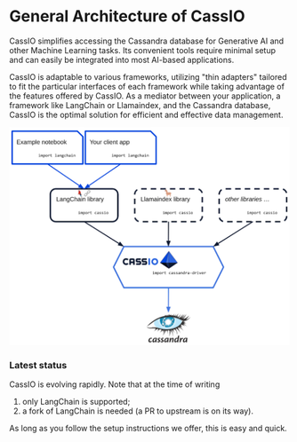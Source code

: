 # General Architecture of CassIO

CassIO simplifies accessing the Cassandra database for Generative AI and other Machine Learning tasks. Its convenient tools require minimal setup and can easily be integrated into most AI-based applications. 

CassIO is adaptable to various frameworks, utilizing "thin adapters" tailored to fit the particular interfaces of each framework while taking advantage of the features offered by CassIO. As a mediator between your application, a framework like LangChain or Llamaindex, and the Cassandra database, CassIO is the optimal solution for efficient and effective data management.

![CassIO, sketch](images/cassio_sketch.png)

### Latest status

CassIO is evolving rapidly. Note that at the time of writing

1. only LangChain is supported;
2. a fork of LangChain is needed (a PR to upstream is on its way).

As long as you follow the setup instructions we offer, this is easy and quick.
